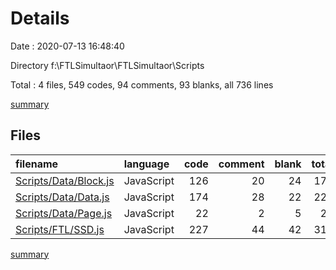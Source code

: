 # Details

Date : 2020-07-13 16:48:40

Directory f:\FTLSimultaor\FTLSimultaor\Scripts

Total : 4 files,  549 codes, 94 comments, 93 blanks, all 736 lines

[summary](results.md)

## Files
| filename | language | code | comment | blank | total |
| :--- | :--- | ---: | ---: | ---: | ---: |
| [Scripts/Data/Block.js](/Scripts/Data/Block.js) | JavaScript | 126 | 20 | 24 | 170 |
| [Scripts/Data/Data.js](/Scripts/Data/Data.js) | JavaScript | 174 | 28 | 22 | 224 |
| [Scripts/Data/Page.js](/Scripts/Data/Page.js) | JavaScript | 22 | 2 | 5 | 29 |
| [Scripts/FTL/SSD.js](/Scripts/FTL/SSD.js) | JavaScript | 227 | 44 | 42 | 313 |

[summary](results.md)